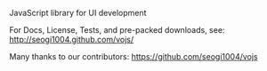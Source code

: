 JavaScript library for UI development

For Docs, License, Tests, and pre-packed downloads, see:
http://seogi1004.github.com/vojs/

Many thanks to our contributors:
https://github.com/seogi1004/vojs